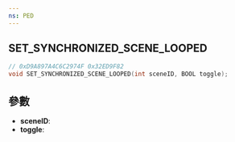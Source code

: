 ```yaml
---
ns: PED
---
```

## SET_SYNCHRONIZED_SCENE_LOOPED

```c
// 0xD9A897A4C6C2974F 0x32ED9F82
void SET_SYNCHRONIZED_SCENE_LOOPED(int sceneID, BOOL toggle);
```


## 參數
* **sceneID**: 
* **toggle**: 

